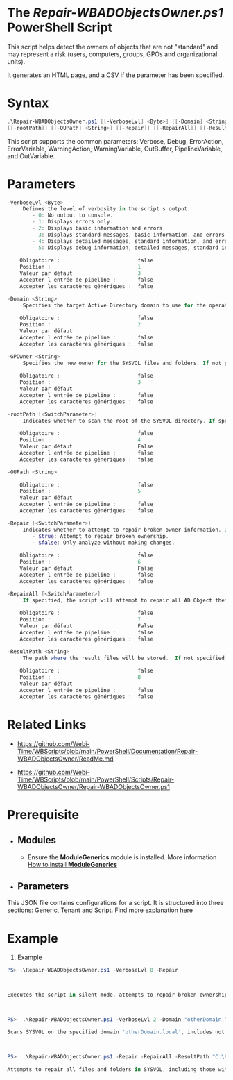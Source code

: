 ﻿# The *Repair-WBADObjectsOwner.ps1* PowerShell Script

This script helps detect the owners of objects that are not "standard" and may represent a risk 
(users, computers, groups, GPOs and organizational units).

It generates an HTML page, and a CSV if the parameter has been specified.

# Syntax
```powershell
.\Repair-WBADObjectsOwner.ps1 [[-VerboseLvl] <Byte>] [[-Domain] <String>] [[-GPOwner] <String>] 
[[-rootPath]] [[-OUPath] <String>] [[-Repair]] [[-RepairAll]] [[-ResultPath] <String>] [<CommonParameters>]
```

This script supports the common parameters: Verbose, Debug, ErrorAction, ErrorVariable, WarningAction, 
WarningVariable, OutBuffer, PipelineVariable, and OutVariable.

# Parameters
```powershell
-VerboseLvl <Byte>
     Defines the level of verbosity in the script s output.
        - 0: No output to console.
        - 1: Displays errors only.
        - 2: Displays basic information and errors.
        - 3: Displays standard messages, basic information, and errors.
        - 4: Displays detailed messages, standard information, and errors.
        - 5: Displays debug information, detailed messages, standard information, and errors.
    
    Obligatoire :                         false
    Position :                            1
    Valeur par défaut                     3
    Accepter l entrée de pipeline :       false
    Accepter les caractères génériques :  false
```
```powershell
-Domain <String>
     Specifies the target Active Directory domain to use for the operation. By default, the script uses the current domain of the system.
    
    Obligatoire :                         false
    Position :                            2
    Valeur par défaut                     
    Accepter l entrée de pipeline :       false
    Accepter les caractères génériques :  false
```
```powershell
-GPOwner <String>
     Specifies the new owner for the SYSVOL files and folders. If not provided, the user will be prompted to select the owner manually.
    
    Obligatoire :                         false
    Position :                            3
    Valeur par défaut                     
    Accepter l entrée de pipeline :       false
    Accepter les caractères génériques :  false
```
```powershell
-rootPath [<SwitchParameter>]
     Indicates whether to scan the root of the SYSVOL directory. If specified, the script will process the root path as well as any subdirectories.
    
    Obligatoire :                         false
    Position :                            4
    Valeur par défaut                     False
    Accepter l entrée de pipeline :       false
    Accepter les caractères génériques :  false
```
```powershell
-OUPath <String>
     
    Obligatoire :                         false
    Position :                            5
    Valeur par défaut                     
    Accepter l entrée de pipeline :       false
    Accepter les caractères génériques :  false
```
```powershell
-Repair [<SwitchParameter>]
     Indicates whether to attempt to repair broken owner information. If specified, the script will attempt to fix ownership issues.
        - $true: Attempt to repair broken ownership.
        - $false: Only analyze without making changes.
    
    Obligatoire :                         false
    Position :                            6
    Valeur par défaut                     False
    Accepter l entrée de pipeline :       false
    Accepter les caractères génériques :  false
```
```powershell
-RepairAll [<SwitchParameter>]
     If specified, the script will attempt to repair all AD Object their ownership is not equal to desired owner. This includes both broken and correctly owned files.
    
    Obligatoire :                         false
    Position :                            7
    Valeur par défaut                     False
    Accepter l entrée de pipeline :       false
    Accepter les caractères génériques :  false
```
```powershell
-ResultPath <String>
     The path where the result files will be stored.  If not specified, the results are saved in the script directory.
    
    Obligatoire :                         false
    Position :                            8
    Valeur par défaut                     
    Accepter l entrée de pipeline :       false
    Accepter les caractères génériques :  false
```


# Related Links
- https://github.com/Webi-Time/WBScripts/blob/main/PowerShell/Documentation/Repair-WBADObjectsOwner/ReadMe.md

- https://github.com/Webi-Time/WBScripts/blob/main/PowerShell/Scripts/Repair-WBADObjectsOwner/Repair-WBADObjectsOwner.ps1
# Prerequisite
- ## Modules
	- Ensure the **ModuleGenerics** module is installed. More information [How to install **ModuleGenerics**](/PowerShell/README.md)


- ## Parameters

This JSON file contains configurations for a script. It is structured into three sections: Generic, Tenant and Script. Find more explanation [here](/PowerShell/README.md)

# Example

1. Example
```powershell
PS> .\Repair-WBADObjectsOwner.ps1 -VerboseLvl 0 -Repair



Executes the script in silent mode, attempts to repair broken ownership in SYSVOL, and saves the results in the default path.



PS>  .\Repair-WBADObjectsOwner.ps1 -VerboseLvl 2 -Domain "otherDomain.local" -ShowNotBroken 

Scans SYSVOL on the specified domain 'otherDomain.local', includes not broken files in the report, and provides detailed logging.



PS>  .\Repair-WBADObjectsOwner.ps1 -Repair -RepairAll -ResultPath "C:\Reports\SYSVOL_Report.html"

Attempts to repair all files and folders in SYSVOL, including those with correct ownership, and saves the report to the specified path.
```
